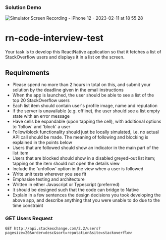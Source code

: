 ### Solution Demo
![Simulator Screen Recording - iPhone 12 - 2023-02-11 at 18 55 28](https://user-images.githubusercontent.com/9503503/218270666-a7511c9f-6e4b-41b3-99b0-a4623ff30f61.gif)

# rn-code-interview-test

Your task is to develop this ReactNative application so that it fetches a list of StackOverflow users and displays it in a list on the screen.

## Requirements

- Please spend no more than 2 hours in total on this, and submit your solution by the deadline given in the email instructions
- When the app is launched, the user should be able to see a list of the top 20 StackOverflow users
- Each list item should contain user's profile image, name and reputation
- If the server is unavailable (e.g. offline), the user should see a list empty state with an error message
- Have cells be expandable (upon tapping the cell), with additional options to 'follow' and 'block' a user
- Follow/block functionality should just be locally simulated, i.e. no actual API call should be made. The meaning of following and blocking is explained in the points below
- Users that are followed should show an indicator in the main part of the list item
- Users that are blocked should show in a disabled greyed-out list item; tapping on the item should not open the details view
- Include the 'unfollow' option in the view when a user is followed
- Write unit tests wherever you see fit
- Emphasise testing and architecture
- Written in either Javascript or Typescript (preferred)
- It should be designed such that the code can bridge to Native
- Explain in a few sentences the design decisions you took developing the above app, and describe anything that you were unable to do due to the time constraint

### GET Users Request
`GET http://api.stackexchange.com/2.2/users?pagesize=20&order=desc&sort=reputation&site=stackoverflow`

